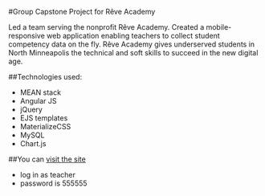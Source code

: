 #Group Capstone Project for Rêve Academy

Led a team serving the nonprofit Rêve Academy. Created a mobile-responsive web application enabling teachers to collect student competency data on the fly. Rêve Academy gives underserved students in North Minneapolis the technical and soft skills to succeed in the new digital age.

##Technologies used:

- MEAN stack
- Angular JS
- jQuery
- EJS templates
- MaterializeCSS
- MySQL
- Chart.js

##You can [visit the site](http://107.170.165.106:3000/)

- log in as teacher
- password is 555555
